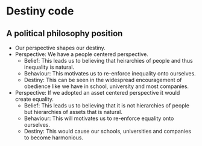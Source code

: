 # Destiny code 
## A political philosophy position

- Our perspective shapes our destiny. 
- Perspective: We have a people centered perspective.
  - Belief: This leads us to believing that heirarchies of people and thus inequality is natural.
  - Behaviour: This motivates us to re-enforce inequality onto ourselves. 
  - Destiny: This can be seen in the widespread encouragement of obedience like we have in school, university and most companies.
- Perspective: If we adopted an asset centered perspective it would create equality. 
  - Belief: This leads us to believing that it is not hierarchies of people but hierarchies of assets that is natural.
  - Behaviour: This will motivates us to re-enforce equality onto ourselves. 
  - Destiny: This would cause our schools, universities and companies to become harmonious.
